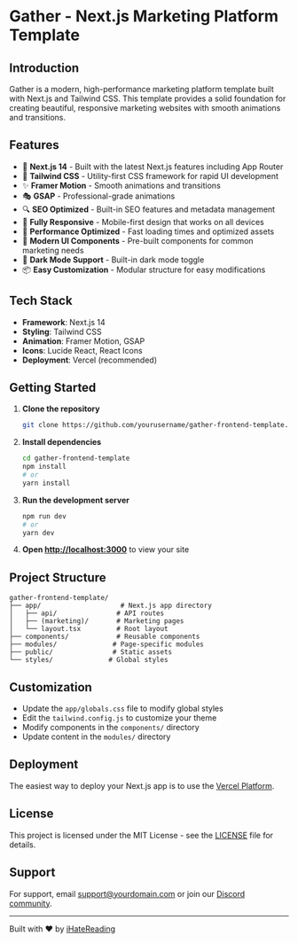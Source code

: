 # Gather - Next.js Marketing Platform Template

## Introduction

Gather is a modern, high-performance marketing platform template built with Next.js and Tailwind CSS. This template provides a solid foundation for creating beautiful, responsive marketing websites with smooth animations and transitions.

## Features

- 🚀 **Next.js 14** - Built with the latest Next.js features including App Router
- 🎨 **Tailwind CSS** - Utility-first CSS framework for rapid UI development
- ✨ **Framer Motion** - Smooth animations and transitions
- 🎭 **GSAP** - Professional-grade animations
- 🔍 **SEO Optimized** - Built-in SEO features and metadata management
- 📱 **Fully Responsive** - Mobile-first design that works on all devices
- 🎯 **Performance Optimized** - Fast loading times and optimized assets
- 🎨 **Modern UI Components** - Pre-built components for common marketing needs
- 🔄 **Dark Mode Support** - Built-in dark mode toggle
- 📦 **Easy Customization** - Modular structure for easy modifications

## Tech Stack

- **Framework**: Next.js 14
- **Styling**: Tailwind CSS
- **Animation**: Framer Motion, GSAP
- **Icons**: Lucide React, React Icons
- **Deployment**: Vercel (recommended)

## Getting Started

1. **Clone the repository**

   ```bash
   git clone https://github.com/yourusername/gather-frontend-template.git
   ```

2. **Install dependencies**

   ```bash
   cd gather-frontend-template
   npm install
   # or
   yarn install
   ```

3. **Run the development server**

   ```bash
   npm run dev
   # or
   yarn dev
   ```

4. **Open [http://localhost:3000](http://localhost:3000)** to view your site

## Project Structure

```
gather-frontend-template/
├── app/                    # Next.js app directory
│   ├── api/               # API routes
│   ├── (marketing)/       # Marketing pages
│   └── layout.tsx         # Root layout
├── components/            # Reusable components
├── modules/              # Page-specific modules
├── public/               # Static assets
└── styles/              # Global styles
```

## Customization

- Update the `app/globals.css` file to modify global styles
- Edit the `tailwind.config.js` to customize your theme
- Modify components in the `components/` directory
- Update content in the `modules/` directory

## Deployment

The easiest way to deploy your Next.js app is to use the [Vercel Platform](https://vercel.com/new?utm_medium=default-template&filter=next.js&utm_source=create-next-app&utm_campaign=create-next-app-readme).

## License

This project is licensed under the MIT License - see the [LICENSE](LICENSE) file for details.

## Support

For support, email support@yourdomain.com or join our [Discord community](https://discord.gg/your-discord).

---

Built with ❤️ by [iHateReading](https://ihatereading.in)
